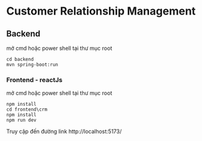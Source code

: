 # Customer Relationship Management

## Backend

mở cmd hoặc power shell tại thư mục root
```
cd backend
mvn spring-boot:run
```

### Frontend - reactJs

mở cmd hoặc power shell tại thư mục root
```
npm install
cd frontend\crm
npm install
npm run dev
```

Truy cập đến đường link http://localhost:5173/